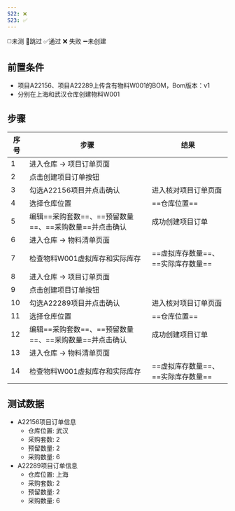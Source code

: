 ```yaml
---
S22: ❌
S23: ✅
---
```

◻️未测    🚫跳过     ✅通过    ❌ 失败    ➖未创建

## 前置条件

- 项目A22156、项目A22289上传含有物料W001的BOM，Bom版本：v1
- 分别在上海和武汉仓库创建物料W001

## 步骤

| 序号  | 步骤                                | 结果                    |
| --- | --------------------------------- | --------------------- |
| 1   | 进入仓库 -> 项目订单页面                    |                       |
| 2   | 点击创建项目订单按钮                        |                       |
| 3   | 勾选A22156项目并点击确认                   | 进入核对项目订单页面            |
| 4   | 选择仓库位置                            | ==仓库位置==              |
| 5   | 编辑==采购套数==、==预留数量==、==采购数量==并点击确认 | 成功创建项目订单              |
| 6   | 进入仓库 -> 物料清单页面                    |                       |
| 7   | 检查物料W001虚拟库存和实际库存                 | ==虚拟库存数量==、==实际库存数量== |
| 8   | 进入仓库 -> 项目订单页面                    |                       |
| 9   | 点击创建项目订单按钮                        |                       |
| 10  | 勾选A22289项目并点击确认                   | 进入核对项目订单页面            |
| 11  | 选择仓库位置                            | ==仓库位置==              |
| 12  | 编辑==采购套数==、==预留数量==、==采购数量==并点击确认 | 成功创建项目订单              |
| 13  | 进入仓库 -> 物料清单页面                    |                       |
| 14  | 检查物料W001虚拟库存和实际库存                 | ==虚拟库存数量==、==实际库存数量== |

## 测试数据

- A22156项目订单信息
	- 仓库位置: 武汉
	- 采购套数: 2
	- 预留数量: 2
	- 采购数量: 6
- A22289项目订单信息
	- 仓库位置: 上海
	- 采购套数: 2
	- 预留数量: 2
	- 采购数量: 6
